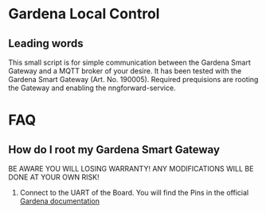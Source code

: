 # Gardena Local Control

## Leading words

This small script is for simple communication between the Gardena Smart Gateway and a MQTT broker of your desire. It has been tested with the Gardena Smart Gateway (Art. No. 190005). Required prequisions are rooting the Gateway and enabling the nngforward-service.

# FAQ

## How do I root my Gardena Smart Gateway
BE AWARE YOU WILL LOSING WARRANTY! ANY MODIFICATIONS WILL BE DONE AT YOUR OWN RISK!

1. Connect to the UART of the Board. You will find the Pins in the official [Gardena documentation](https://github.com/husqvarnagroup/smart-garden-gateway-public)